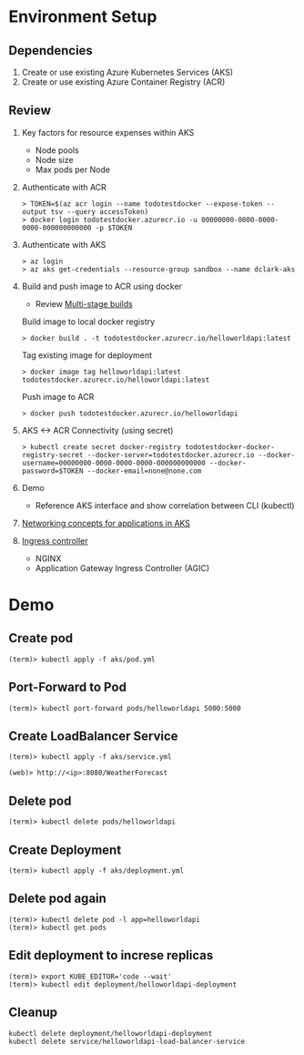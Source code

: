 # Environment Setup

## Dependencies

1. Create or use existing Azure Kubernetes Services (AKS)
2. Create or use existing Azure Container Registry (ACR)

## Review

1. Key factors for resource expenses within AKS
    
    - Node pools
    - Node size
    - Max pods per Node

2. Authenticate with ACR

   ```
   > TOKEN=$(az acr login --name todotestdocker --expose-token --output tsv --query accessToken)
   > docker login todotestdocker.azurecr.io -u 00000000-0000-0000-0000-000000000000 -p $TOKEN
   ```

3. Authenticate with AKS

   ```
   > az login
   > az aks get-credentials --resource-group sandbox --name dclark-aks
   ```
4. Build and push image to ACR using docker
   
   - Review [Multi-stage builds](https://docs.docker.com/build/building/multi-stage/)

   Build image to local docker registry
   ```
   > docker build . -t todotestdocker.azurecr.io/helloworldapi:latest
   ```

   Tag existing image for deployment
   ```
   > docker image tag helloworldapi:latest todotestdocker.azurecr.io/helloworldapi:latest
   ```

   Push image to ACR

   ```
   > docker push todotestdocker.azurecr.io/helloworldapi
   ```

5. AKS <-> ACR Connectivity (using secret)
   
   ```
   > kubectl create secret docker-registry todotestdocker-docker-registry-secret --docker-server=todotestdocker.azurecr.io --docker-username=00000000-0000-0000-0000-000000000000 --docker-password=$TOKEN --docker-email=none@none.com
   ```

6. Demo
    
    * Reference AKS interface and show correlation between CLI (kubectl)

7. [Networking concepts for applications in AKS](https://learn.microsoft.com/en-us/azure/aks/concepts-network)
8. [Ingress controller](https://learn.microsoft.com/en-us/azure/aks/concepts-network#ingress-controllers)
    
    - NGINX
    - Application Gateway Ingress Controller (AGIC)


# Demo

## Create pod

```
(term)> kubectl apply -f aks/pod.yml
```

## Port-Forward to Pod

```
(term)> kubectl port-forward pods/helloworldapi 5000:5000
```

## Create LoadBalancer Service

```
(term)> kubectl apply -f aks/service.yml

(web)> http://<ip>:8080/WeatherForecast
```

## Delete pod

```
(term)> kubectl delete pods/helloworldapi
```

## Create Deployment

```
(term)> kubectl apply -f aks/deployment.yml
```

## Delete pod again

```
(term)> kubectl delete pod -l app=helloworldapi
(term)> kubectl get pods
```

## Edit deployment to increse replicas

```
(term)> export KUBE_EDITOR='code --wait'
(term)> kubectl edit deployment/helloworldapi-deployment
```

## Cleanup

```
kubectl delete deployment/helloworldapi-deployment 
kubectl delete service/helloworldapi-load-balancer-service
```
